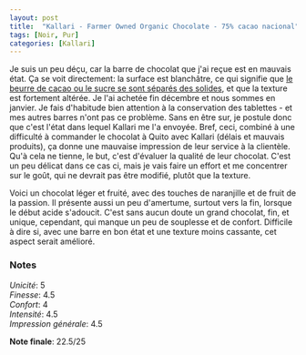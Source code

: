 ```yaml
---
layout: post
title:  "Kallari - Farmer Owned Organic Chocolate - 75% cacao nacional"
tags: [Noir, Pur] 
categories: [Kallari]
---
```


Je suis un peu déçu, car la barre de chocolat que j'ai reçue est en mauvais état. Ça se voit directement: la surface est blanchâtre, ce qui signifie que [le beurre de cacao ou le sucre se sont séparés des solides](https://en.wikipedia.org/wiki/Chocolate_bloom), et que la texture est fortement altérée. Je l'ai achetée fin décembre et nous sommes en janvier. Je fais d'habitude bien attention à la conservation des tablettes - et mes autres barres n'ont pas ce problème. Sans en être sur, je postule donc que c'est l'état dans lequel Kallari me l'a envoyée. Bref, ceci, combiné à une difficulté à commander le chocolat à Quito avec Kallari (délais et mauvais produits), ça donne une mauvaise impression de leur service à la clientèle.
Qu'à cela ne tienne, le but, c'est d'évaluer la qualité de leur chocolat. C'est un peu délicat dans ce cas ci, mais je vais faire un effort et me concentrer sur le goût, qui ne devrait pas être modifié, plutôt que la texture.

Voici un chocolat léger et fruité, avec des touches de naranjille et de fruit de la passion. Il présente aussi un peu d'amertume, surtout vers la fin, lorsque le début acide s'adoucit.
C'est sans aucun doute un grand chocolat, fin, et unique, cependant, qui manque un peu de souplesse et de confort. Difficile à dire si, avec une barre en bon état et une texture moins cassante, cet aspect serait amélioré.   


### Notes

_Unicité_: 5  
_Finesse_: 4.5  
_Confort_: 4  
_Intensité_: 4.5  
_Impression générale_: 4.5

**Note finale**: 22.5/25